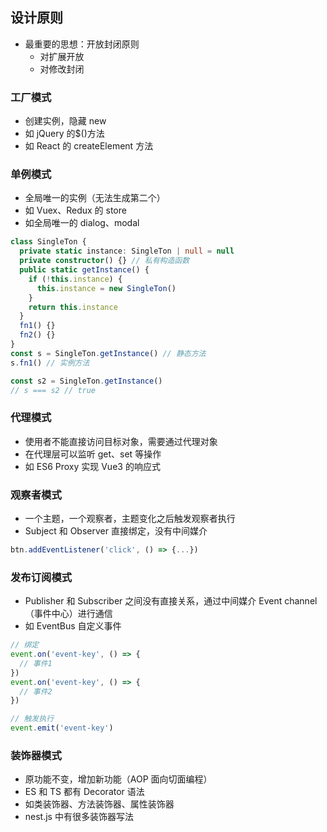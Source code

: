 ## 设计原则

- 最重要的思想：开放封闭原则
  - 对扩展开放
  - 对修改封闭

### 工厂模式

- 创建实例，隐藏 new
- 如 jQuery 的$()方法
- 如 React 的 createElement 方法

### 单例模式

- 全局唯一的实例（无法生成第二个）
- 如 Vuex、Redux 的 store
- 如全局唯一的 dialog、modal

```ts
class SingleTon {
  private static instance: SingleTon | null = null
  private constructor() {} // 私有构造函数
  public static getInstance() {
    if (!this.instance) {
      this.instance = new SingleTon()
    }
    return this.instance
  }
  fn1() {}
  fn2() {}
}
const s = SingleTon.getInstance() // 静态方法
s.fn1() // 实例方法

const s2 = SingleTon.getInstance()
// s === s2 // true
```

### 代理模式

- 使用者不能直接访问目标对象，需要通过代理对象
- 在代理层可以监听 get、set 等操作
- 如 ES6 Proxy 实现 Vue3 的响应式

### 观察者模式

- 一个主题，一个观察者，主题变化之后触发观察者执行
- Subject 和 Observer 直接绑定，没有中间媒介

```js
btn.addEventListener('click', () => {...})
```

### 发布订阅模式

- Publisher 和 Subscriber 之间没有直接关系，通过中间媒介 Event channel（事件中心）进行通信
- 如 EventBus 自定义事件

```js
// 绑定
event.on('event-key', () => {
  // 事件1
})
event.on('event-key', () => {
  // 事件2
})

// 触发执行
event.emit('event-key')
```

### 装饰器模式

- 原功能不变，增加新功能（AOP 面向切面编程）
- ES 和 TS 都有 Decorator 语法
- 如类装饰器、方法装饰器、属性装饰器
- nest.js 中有很多装饰器写法
